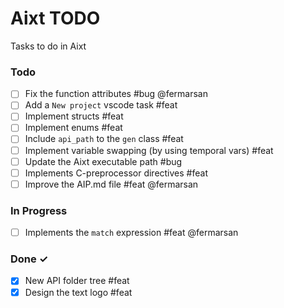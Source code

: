 # Aixt TODO

Tasks to do in Aixt 

### Todo

- [ ] Fix the function attributes #bug @fermarsan
- [ ] Add a `New project` vscode task #feat
- [ ] Implement structs #feat
- [ ] Implement enums #feat
- [ ] Include `api_path` to the `gen` class #feat
- [ ] Implement variable swapping (by using temporal vars) #feat
- [ ] Update the Aixt executable path #bug
- [ ] Implements C-preprocessor directives #feat
- [ ] Improve the AIP.md file #feat @fermarsan

### In Progress

- [ ] Implements the `match` expression #feat @fermarsan
   
### Done ✓


- [x] New API folder tree #feat
- [x] Design the text logo #feat
